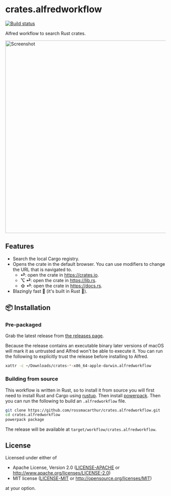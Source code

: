 # crates.alfredworkflow

[![Build status](https://github.com/rossmacarthur/crates.alfredworkflow/actions/workflows/build.yaml/badge.svg)](https://github.com/rossmacarthur/crates.alfredworkflow/actions/workflows/build.yaml)

Alfred workflow to search Rust crates.

<img width="605" alt="Screenshot" src="https://user-images.githubusercontent.com/17109887/116975522-10c55c00-acc0-11eb-856d-e6145d49eebc.png">

## Features

- Search the local Cargo registry.
- Opens the crate in the default browser. You can use modifiers to change the
  URL that is navigated to.
  - **⏎**: open the crate in https://crates.io.
  - **⌥ ⏎**: open the crate in https://lib.rs.
  - **⇧ ⏎**: open the crate in https://docs.rs.
- Blazingly fast 🤸 (it's built in Rust 🦀).

## 📦 Installation

### Pre-packaged

Grab the latest release from
[the releases page](https://github.com/rossmacarthur/crates.alfredworkflow/releases).

Because the release contains an executable binary later versions of macOS will
mark it as untrusted and Alfred won't be able to execute it. You can run the
following to explicitly trust the release before installing to Alfred.
```sh
xattr -c ~/Downloads/crates-*-x86_64-apple-darwin.alfredworkflow
```

### Building from source

This workflow is written in Rust, so to install it from source you will first
need to install Rust and Cargo using [rustup](https://rustup.rs/). Then install
[powerpack](https://github.com/rossmacarthur/powerpack). Then you can run the
following to build an `.alfredworkflow` file.

```sh
git clone https://github.com/rossmacarthur/crates.alfredworkflow.git
cd crates.alfredworkflow
powerpack package
```

The release will be available at `target/workflow/crates.alfredworkflow`.

## License

Licensed under either of

- Apache License, Version 2.0 ([LICENSE-APACHE](LICENSE-APACHE) or
  http://www.apache.org/licenses/LICENSE-2.0)
- MIT license ([LICENSE-MIT](LICENSE-MIT) or http://opensource.org/licenses/MIT)

at your option.
